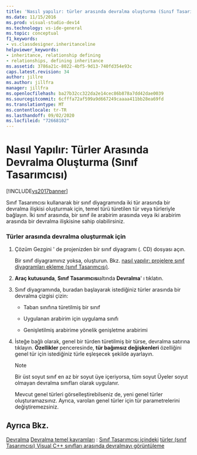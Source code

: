 ```yaml
---
title: 'Nasıl yapılır: türler arasında devralma oluşturma (Sınıf Tasarımcısı) | Microsoft Docs'
ms.date: 11/15/2016
ms.prod: visual-studio-dev14
ms.technology: vs-ide-general
ms.topic: conceptual
f1_keywords:
- vs.classdesigner.inheritanceline
helpviewer_keywords:
- inheritance, relationship defining
- relationships, defining inheritance
ms.assetid: 3786a21c-8022-4bf5-9d13-740fd354e93c
caps.latest.revision: 34
author: jillre
ms.author: jillfra
manager: jillfra
ms.openlocfilehash: ba27b32cc322da2e14cec86b878a7dd42dae0039
ms.sourcegitcommit: 6cfffa72af599a9d667249caaaa411bb28ea69fd
ms.translationtype: MT
ms.contentlocale: tr-TR
ms.lasthandoff: 09/02/2020
ms.locfileid: "72668102"
---
```

# <a name="how-to-create-inheritance-between-types-class-designer"></a>Nasıl Yapılır: Türler Arasında Devralma Oluşturma (Sınıf Tasarımcısı)
[!INCLUDE[vs2017banner](../includes/vs2017banner.md)]

Sınıf Tasarımcısı kullanarak bir sınıf diyagramında iki tür arasında bir devralma ilişkisi oluşturmak için, temel türü türetilen tür veya türleriyle bağlayın. İki sınıf arasında, bir sınıf ile arabirim arasında veya iki arabirim arasında bir devralma ilişkisine sahip olabilirsiniz.

### <a name="to-create-an-inheritance-between-types"></a>Türler arasında devralma oluşturmak için

1. Çözüm Gezgini ' de projenizden bir sınıf diyagramı (. CD) dosyası açın.

     Bir sınıf diyagramınız yoksa, oluşturun. Bkz. [nasıl yapılır: projelere sınıf diyagramları ekleme (sınıf Tasarımcısı)](../ide/how-to-add-class-diagrams-to-projects-class-designer.md).

2. **Araç kutusunda**, **Sınıf Tasarımcısı**altında **Devralma**' ı tıklatın.

3. Sınıf diyagramında, buradan başlayarak istediğiniz türler arasında bir devralma çizgisi çizin:

    - Taban sınıfına türetilmiş bir sınıf

    - Uygulanan arabirim için uygulama sınıfı

    - Genişletilmiş arabirime yönelik genişletme arabirimi

4. İsteğe bağlı olarak, genel bir türden türetilmiş bir türse, devralma satırına tıklayın. **Özellikler** penceresinde, **tür bağımsız değişkenleri** özelliğini genel tür için istediğiniz türle eşleşecek şekilde ayarlayın.

    > [!NOTE]
    > Bir üst soyut sınıf en az bir soyut üye içeriyorsa, tüm soyut Üyeler soyut olmayan devralma sınıfları olarak uygulanır.
    >
    >  Mevcut genel türleri görselleştirebilseniz de, yeni genel türler oluşturamazsınız. Ayrıca, varolan genel türler için tür parametrelerini değiştiremezsiniz.

## <a name="see-also"></a>Ayrıca Bkz.
 [Devralma](https://msdn.microsoft.com/library/81d64ee4-50f9-4d6c-a8dc-257c348d2eea) [Devralma temel kavramları](https://msdn.microsoft.com/library/dfc8deba-f5b3-4d1d-a937-7cb826446fc5) : [Sınıf Tasarımcısı içindeki](../ide/visual-cpp-classes-in-class-designer.md) [türler (sınıf Tasarımcısı) Visual C++ sınıfları arasında devralmayı görüntüleme](../ide/how-to-view-inheritance-between-types-class-designer.md)
